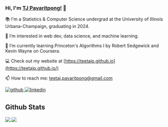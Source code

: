 ### Hi, I'm [TJ Pavaritpong!](https://teetajp.github.io) 👋

📚 I'm a Statistics & Computer Science undergrad at the University of Illinois Urbana-Champaign, graduating in 2024.

👀 I’m interested in web dev, data science, and machine learning.

🌱 I’m currently learning Princeton's Algorithms I by Robert Sedgewick and Kevin Wayne on Coursera.


💻 Check out my website at [https://teetajp.github.io](https://teetajp.github.io/)

📫 How to reach me: teetaj.pavaritpong@gmail.com

<div align="left">
<a href="https://github.com/teetajp" target="_blank">
<img src=https://img.shields.io/badge/github-%2324292e.svg?&style=for-the-badge&logo=github&logoColor=white alt=github style="margin-bottom: 5px;" />
</a>
<a href="https://linkedin.com/in/tj-pavaritpong" target="_blank">
<img src=https://img.shields.io/badge/linkedin-%231E77B5.svg?&style=for-the-badge&logo=linkedin&logoColor=white alt=linkedin style="margin-bottom: 5px;" />
</a>
  
## Github Stats  
  <a href="https://github.com/teetajp/">
    <img align="center" src="https://github-readme-stats.vercel.app/api?username=teetajp&theme=monokai" />
  </a>
  <a href="https://github.com/teetajp/">
    <img align="center" src="https://github-readme-stats.vercel.app/api/top-langs/?username=teetajp&layout=compact&theme=monokai" />
  </a>
